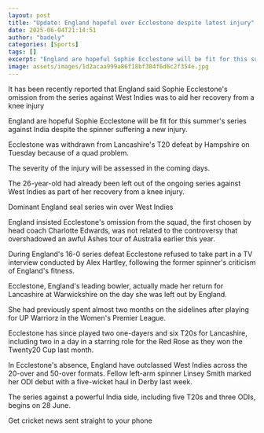 ```yaml
---
layout: post
title: "Update: England hopeful over Ecclestone despite latest injury"
date: 2025-06-04T21:14:51
author: "badely"
categories: [Sports]
tags: []
excerpt: "England are hopeful Sophie Ecclestone will be fit for this summer's series against India despite the spinner suffering a new injury."
image: assets/images/1d2acaa999a86f18bf304f6d6c2f354e.jpg
---
```


It has been recently reported that England said Sophie Ecclestone's omission from the series against West Indies was to aid her recovery from a knee injury

England are hopeful Sophie Ecclestone will be fit for this summer's series against India despite the spinner suffering a new injury.

Ecclestone was withdrawn from Lancashire's T20 defeat by Hampshire on Tuesday because of a quad problem.

The severity of the injury will be assessed in the coming days.

The 26-year-old had already been left out of the ongoing series against West Indies as part of her recovery from a knee injury.

Dominant England seal series win over West Indies

England insisted Ecclestone's omission from the squad, the first chosen by head coach Charlotte Edwards, was not related to the controversy that overshadowed an awful Ashes tour of Australia earlier this year.

During England's 16-0 series defeat Ecclestone refused to take part in a TV interview conducted by Alex Hartley, following the former spinner's criticism of England's fitness.

Ecclestone, England's leading bowler, actually made her return for Lancashire at Warwickshire on the day she was left out by England.

She had previously spent almost two months on the sidelines after playing for UP Warriorz in the Women's Premier League.

Ecclestone has since played two one-dayers and six T20s for Lancashire, including two in a day in a starring role for the Red Rose as they won the Twenty20 Cup last month.

In Ecclestone's absence, England have outclassed West Indies across the 20-over and 50-over formats. Fellow left-arm spinner Linsey Smith marked her ODI debut with a five-wicket haul in Derby last week.

The series against a powerful India side, including five T20s and three ODIs, begins on 28 June.

Get cricket news sent straight to your phone


